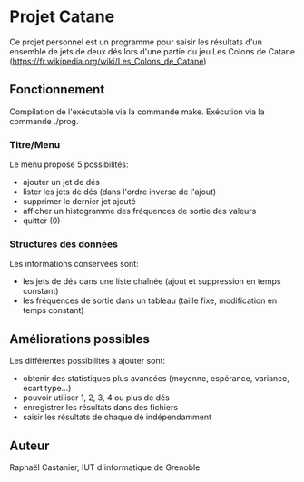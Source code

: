 Projet Catane
=============

Ce projet personnel est un programme pour saisir les résultats d'un ensemble de jets de deux dés lors d'une partie du jeu Les Colons de Catane (https://fr.wikipedia.org/wiki/Les_Colons_de_Catane)


## Fonctionnement

Compilation de l'exécutable via la commande make.
Exécution via la commande ./prog.

### Titre/Menu

Le menu propose 5 possibilités:
+ ajouter un jet de dés
+ lister les jets de dés (dans l'ordre inverse de l'ajout)
+ supprimer le dernier jet ajouté
+ afficher un histogramme des fréquences de sortie des valeurs
+ quitter (0)

### Structures des données

Les informations conservées sont:
+ les jets de dés dans une liste chaînée (ajout et suppression en temps constant)
+ les fréquences de sortie dans un tableau (taille fixe, modification en temps constant)


## Améliorations possibles

Les différentes possibilités à ajouter sont:
+ obtenir des statistiques plus avancées (moyenne, espérance, variance, ecart type...)
+ pouvoir utiliser 1, 2, 3, 4 ou plus de dés
+ enregistrer les résultats dans des fichiers
+ saisir les résultats de chaque dé indépendamment

## Auteur

Raphaël Castanier, IUT d'informatique de Grenoble

